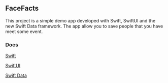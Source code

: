## FaceFacts
This project is a simple demo app developed with Swift, SwiftUI and the new Swift Data framework. The app allow you to save people that you have meet some event.

### Docs
[Swift ](https://www.swift.org/documentation/)

[SwiftUI](https://developer.apple.com/xcode/swiftui)

[Swift Data ](https://developer.apple.com/xcode/swiftdata/)
